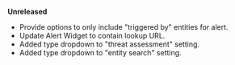 **Unreleased**

* Provide options to only include "triggered by" entities for alert.
* Update Alert Widget to contain lookup URL.
* Added type dropdown to "threat assessment" setting.
* Added type dropdown to "entity search" setting.